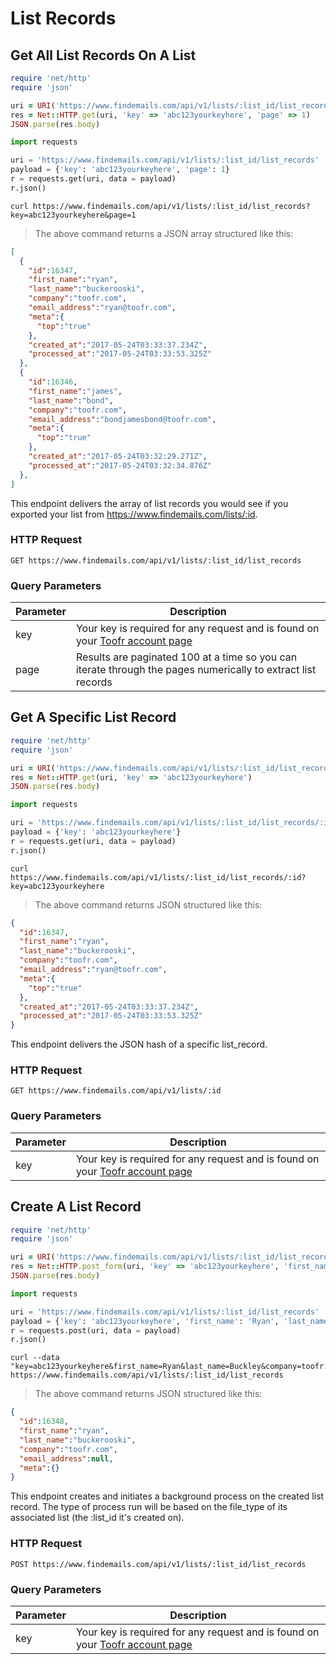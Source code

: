 # List Records

## Get All List Records On A List

```ruby
require 'net/http'
require 'json'

uri = URI('https://www.findemails.com/api/v1/lists/:list_id/list_records')
res = Net::HTTP.get(uri, 'key' => 'abc123yourkeyhere', 'page' => 1)
JSON.parse(res.body)
```

```python
import requests

uri = 'https://www.findemails.com/api/v1/lists/:list_id/list_records'
payload = {'key': 'abc123yourkeyhere', 'page': 1}
r = requests.get(uri, data = payload)
r.json()
```

```shell
curl https://www.findemails.com/api/v1/lists/:list_id/list_records?key=abc123yourkeyhere&page=1
```

> The above command returns a JSON array structured like this:

```json
[
  {
    "id":16347, 
    "first_name":"ryan", 
    "last_name":"buckerooski",
    "company":"toofr.com",
    "email_address":"ryan@toofr.com",
    "meta":{
      "top":"true"
    },
    "created_at":"2017-05-24T03:33:37.234Z",
    "processed_at":"2017-05-24T03:33:53.325Z"
  },
  {
    "id":16346,
    "first_name":"james",
    "last_name":"bond",
    "company":"toofr.com",
    "email_address":"bondjamesbond@toofr.com",
    "meta":{
      "top":"true"
    },
    "created_at":"2017-05-24T03:32:29.271Z",
    "processed_at":"2017-05-24T03:32:34.876Z"
  },
]
```

This endpoint delivers the array of list records you would see if you exported your list from https://www.findemails.com/lists/:id.

### HTTP Request

`GET https://www.findemails.com/api/v1/lists/:list_id/list_records`

### Query Parameters

Parameter | Description
--------- | -----------
key | Your key is required for any request and is found on your [Toofr account page](https://www.findemails.com/account)
page | Results are paginated 100 at a time so you can iterate through the pages numerically to extract list records

## Get A Specific List Record

```ruby
require 'net/http'
require 'json'

uri = URI('https://www.findemails.com/api/v1/lists/:list_id/list_records/:id')
res = Net::HTTP.get(uri, 'key' => 'abc123yourkeyhere')
JSON.parse(res.body)
```

```python
import requests

uri = 'https://www.findemails.com/api/v1/lists/:list_id/list_records/:id'
payload = {'key': 'abc123yourkeyhere'}
r = requests.get(uri, data = payload)
r.json()
```

```shell
curl https://www.findemails.com/api/v1/lists/:list_id/list_records/:id?key=abc123yourkeyhere
```

> The above command returns JSON structured like this:

```json
{
  "id":16347, 
  "first_name":"ryan", 
  "last_name":"buckerooski",
  "company":"toofr.com",
  "email_address":"ryan@toofr.com",
  "meta":{
    "top":"true"
  },
  "created_at":"2017-05-24T03:33:37.234Z",
  "processed_at":"2017-05-24T03:33:53.325Z"
}
```

This endpoint delivers the JSON hash of a specific list_record.

### HTTP Request

`GET https://www.findemails.com/api/v1/lists/:id`

### Query Parameters

Parameter | Description
--------- | -----------
key | Your key is required for any request and is found on your [Toofr account page](https://www.findemails.com/account)

## Create A List Record

```ruby
require 'net/http'
require 'json'

uri = URI('https://www.findemails.com/api/v1/lists/:list_id/list_records')
res = Net::HTTP.post_form(uri, 'key' => 'abc123yourkeyhere', 'first_name' => 'Ryan', 'last_name' => 'Buckley', 'company' => 'toofr.com')
JSON.parse(res.body)
```

```python
import requests

uri = 'https://www.findemails.com/api/v1/lists/:list_id/list_records'
payload = {'key': 'abc123yourkeyhere', 'first_name': 'Ryan', 'last_name': 'Buckley', 'company': 'toofr.com'}
r = requests.post(uri, data = payload)
r.json()
```

```shell
curl --data "key=abc123yourkeyhere&first_name=Ryan&last_name=Buckley&company=toofr.com" https://www.findemails.com/api/v1/lists/:list_id/list_records
```

> The above command returns JSON structured like this:

```json
{
  "id":16348,
  "first_name":"ryan",
  "last_name":"buckerooski",
  "company":"toofr.com",
  "email_address":null,
  "meta":{}
}
```

This endpoint creates and initiates a background process on the created list record. The type of process run will be based on the file_type of its associated list (the :list_id it's created on). 

### HTTP Request

`POST https://www.findemails.com/api/v1/lists/:list_id/list_records`

### Query Parameters

Parameter | Description
--------- | -----------
key | Your key is required for any request and is found on your [Toofr account page](https://www.findemails.com/account)